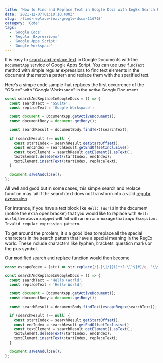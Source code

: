 ```yaml
---
title: 'How to Find and Replace Text in Google Docs with RegEx Search Patterns'
date: '2021-12-07T01:10:10.000Z'
slug: '/find-replace-text-google-docs-210708'
category: 'Code'
tags:
  - 'Google Docs'
  - 'Regular Expressions'
  - 'Google Apps Script'
  - 'Google Workspace'
---
```


It is easy to [search and replace text](/replace-text-links-documents-210602) in Google Documents with the `DocumentApp` service of Google Apps Script. You can use use `findText` method with simple regular expressions to find text elements in the document that match a pattern and replace them with the specified text.

Here's a simple code sample that replaces the first occurrence of the "GSuite" with "Google Workspace" in the active Google Document.

```js
const searchAndReplaceInGoogleDocs = () => {
  const searchText = 'GSuite';
  const replaceText = 'Google Workspace';

  const document = DocumentApp.getActiveDocument();
  const documentBody = document.getBody();

  const searchResult = documentBody.findText(searchText);

  if (searchResult !== null) {
    const startIndex = searchResult.getStartOffset();
    const endIndex = searchResult.getEndOffsetInclusive();
    const textElement = searchResult.getElement().asText();
    textElement.deleteText(startIndex, endIndex);
    textElement.insertText(startIndex, replaceText);
  }

  document.saveAndClose();
};
```

All well and good but in some cases, this simple search and replace function may fail if the search text does not transform into a valid [regular expression](/internet/learn-regular-expressions/28841/).

For instance, if you have a text block like `Hello (World` in the document (notice the extra open bracket) that you would like to replace with `Hello World`, the above snippet will fail with an error message that says `Exception: Invalid regular expression pattern`.

To get around the problem, it is a good idea to replace all the special characters in the search pattern that have a special meaning in the RegEx world. These include characters like hyphen, brackets, question marks or the plus symbol.

Our modified search and replace function would then become:

```js
const escapeRegex = (str) => str.replace(/[-[\]/{}()*+?.\\^$|#]/g, '\\$&');

const searchAndReplaceInGoogleDocs = () => {
  const searchText = 'Hello (World';
  const replaceText = 'Hello World';

  const document = DocumentApp.getActiveDocument();
  const documentBody = document.getBody();

  const searchResult = documentBody.findText(escapeRegex(searchText));

  if (searchResult !== null) {
    const startIndex = searchResult.getStartOffset();
    const endIndex = searchResult.getEndOffsetInclusive();
    const textElement = searchResult.getElement().asText();
    textElement.deleteText(startIndex, endIndex);
    textElement.insertText(startIndex, replaceText);
  }

  document.saveAndClose();
};
```
